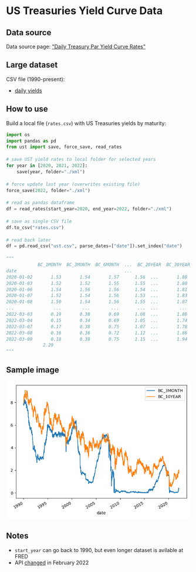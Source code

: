 # US Treasuries Yield Curve Data

## Data source

Data source page: ["Daily Treasury Par Yield Curve Rates"](https://home.treasury.gov/resource-center/data-chart-center/interest-rates/TextView?type=daily_treasury_yield_curve&field_tdr_date_value=2022) 

## Large dataset

CSV file (1990-present):

 - [daily yields](https://raw.githubusercontent.com/epogrebnyak/data-ust/master/ust.csv)
 
## How to use

Build a local file (`rates.csv`) with US Treasuries yields by maturity: 

```python
import os
import pandas as pd
from ust import save, force_save, read_rates

# save UST yield rates to local folder for selected years
for year in [2020, 2021, 2022]:
    save(year, folder="./xml")

# force update last year (overwrites existing file)
force_save(2022, folder="./xml")

# read as pandas dataframe
df = read_rates(start_year=2020, end_year=2022, folder="./xml")

# save as single CSV file
df.to_csv("rates.csv")

# read back later
df = pd.read_csv("ust.csv", parse_dates=["date"]).set_index("date")

"""
            BC_1MONTH  BC_3MONTH  BC_6MONTH  ...  BC_20YEAR  BC_30YEAR  BC_30YEARDISPLAY
date                                         ...                                        
2020-01-02       1.53       1.54       1.57      1.56  ...       1.88       2.19       2.33              2.33
2020-01-03       1.52       1.52       1.55      1.55  ...       1.80       2.11       2.26              2.26
2020-01-06       1.54       1.56       1.56      1.54  ...       1.81       2.13       2.28              2.28
2020-01-07       1.52       1.54       1.56      1.53  ...       1.83       2.16       2.31              2.31
2020-01-08       1.50       1.54       1.56      1.55  ...       1.87       2.21       2.35              2.35
...               ...        ...        ...       ...  ...        ...        ...        ...               ...
2022-03-03       0.19       0.38       0.69      1.08  ...       1.86       2.32       2.24              2.24
2022-03-04       0.15       0.34       0.69      1.05  ...       1.74       2.23       2.16              2.16
2022-03-07       0.17       0.38       0.75      1.07  ...       1.78       2.29       2.19              2.19
2022-03-08       0.16       0.36       0.72      1.12  ...       1.86       2.34       2.24              2.24
2022-03-09       0.18       0.38       0.75      1.15  ...       1.94       2.38       2.29              2.29
              2.29
"""
```

## Sample image

![](ust.png)

## Notes

- `start_year` can go back to 1990, but even longer dataset is avilable at FRED
- API [changed](https://home.treasury.gov/developer-notice-xml-changes) in February 2022 


